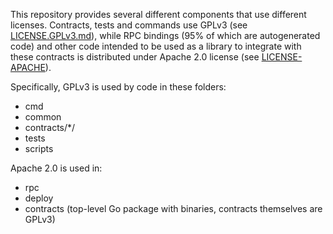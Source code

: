 This repository provides several different components that use different
licenses. Contracts, tests and commands use GPLv3 (see [LICENSE.GPLv3.md](LICENSE.GPLv3.md)),
while RPC bindings (95% of which are autogenerated code) and other
code intended to be used as a library to integrate with these contracts
is distributed under Apache 2.0 license (see [LICENSE-APACHE](LICENSE-APACHE)).

Specifically, GPLv3 is used by code in these folders:
 * cmd
 * common
 * contracts/*/
 * tests
 * scripts

Apache 2.0 is used in:
 * rpc
 * deploy
 * contracts (top-level Go package with binaries, contracts themselves are GPLv3)
